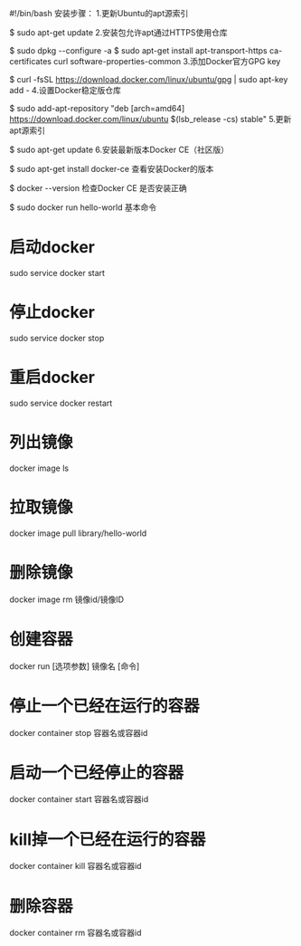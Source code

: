 #!/bin/bash
安装步骤：
1.更新Ubuntu的apt源索引

$ sudo apt-get update
2.安装包允许apt通过HTTPS使用仓库

$ sudo dpkg --configure -a
$ sudo apt-get install apt-transport-https ca-certificates curl software-properties-common
3.添加Docker官方GPG key

$ curl -fsSL https://download.docker.com/linux/ubuntu/gpg | sudo apt-key add -
4.设置Docker稳定版仓库

$ sudo add-apt-repository "deb [arch=amd64] https://download.docker.com/linux/ubuntu $(lsb_release -cs) stable"
5.更新apt源索引

$ sudo apt-get update
6.安装最新版本Docker CE（社区版）

$ sudo apt-get install docker-ce
查看安装Docker的版本

$ docker --version
检查Docker CE 是否安装正确

$ sudo docker run hello-world
基本命令

# 启动docker
sudo service docker start

# 停止docker
sudo service docker stop

# 重启docker
sudo service docker restart

# 列出镜像
docker image ls

# 拉取镜像
docker image pull library/hello-world

# 删除镜像
docker image rm 镜像id/镜像ID

# 创建容器
docker run [选项参数] 镜像名 [命令]

# 停止一个已经在运行的容器
docker container stop 容器名或容器id

# 启动一个已经停止的容器
docker container start 容器名或容器id

# kill掉一个已经在运行的容器
docker container kill 容器名或容器id

# 删除容器
docker container rm 容器名或容器id
